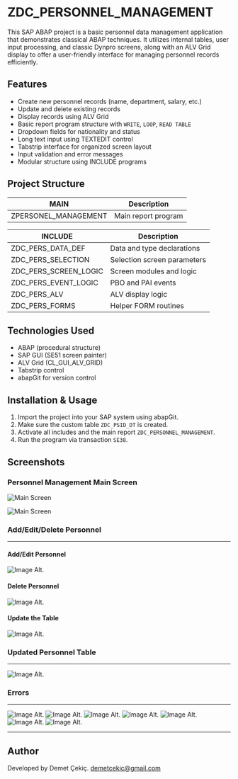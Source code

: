# ZDC_PERSONNEL_MANAGEMENT

This SAP ABAP project is a basic personnel data management application that demonstrates classical ABAP techniques. It utilizes internal tables, user input processing, and classic Dynpro screens, along with an ALV Grid display to offer a user-friendly interface for managing personnel records efficiently.

## Features

- Create new personnel records (name, department, salary, etc.)
- Update and delete existing records
- Display records using ALV Grid
- Basic report program structure with `WRITE`, `LOOP`, `READ TABLE`
- Dropdown fields for nationality and status
- Long text input using TEXTEDIT control
- Tabstrip interface for organized screen layout
- Input validation and error messages
- Modular structure using INCLUDE programs

## Project Structure

| MAIN                     | Description                            |
|--------------------------|----------------------------------------|
| ZPERSONEL_MANAGEMENT     | Main report program                    |

| INCLUDE                  | Description                            |
|--------------------------|----------------------------------------|
| ZDC_PERS_DATA_DEF        | Data and type declarations             |
| ZDC_PERS_SELECTION       | Selection screen parameters            |
| ZDC_PERS_SCREEN_LOGIC    | Screen modules and logic               |
| ZDC_PERS_EVENT_LOGIC     | PBO and PAI events                     |
| ZDC_PERS_ALV             | ALV display logic                      |
| ZDC_PERS_FORMS           | Helper FORM routines                   |

## Technologies Used

- ABAP (procedural structure)
- SAP GUI (SE51 screen painter)
- ALV Grid (CL_GUI_ALV_GRID)
- Tabstrip control
- abapGit for version control

## Installation & Usage

1. Import the project into your SAP system using abapGit.
2. Make sure the custom table `ZDC_PSID_DT` is created.
3. Activate all includes and the main report `ZDC_PERSONNEL_MANAGEMENT`.
4. Run the program via transaction `SE38`.


## Screenshots

### Personnel Management Main Screen

![Main Screen](https://github.com/DemetCekic/ABAP-Personnel_Management01/blob/main/IM01_Main_Scrn.jpg?raw=true)

![Main Screen](https://github.com/DemetCekic/ABAP-Personnel_Management01/blob/main/IM02_Main_Screen_SE51.jpg?raw=true)
 

### Add/Edit/Delete Personnel
---
#### Add/Edit Personnel
![Image Alt](https://github.com/DemetCekic/ABAP-Personnel_Management01/blob/main/IM03_Add_Personnel.jpg?raw=true).


#### Delete Personnel
![Image Alt](https://github.com/DemetCekic/ABAP-Personnel_Management01/blob/main/IM04_Del_Personnel.jpg?raw=true).


#### Update the Table 
![Image Alt](https://github.com/DemetCekic/ABAP-Personnel_Management01/blob/main/IM05_Updated_Pers_Table.jpg?raw=true).


### Updated Personnel Table
---
![Image Alt](https://github.com/DemetCekic/ABAP-Personnel_Management01/blob/main/IM06_Persnnel_Table.jpg?raw=true).

### Errors
---
![Image Alt](https://github.com/DemetCekic/ABAP-Personnel_Management01/blob/main/IM07_Error_01.jpg?raw=true).
![Image Alt](https://github.com/DemetCekic/ABAP-Personnel_Management01/blob/main/IM08_Error_02.jpg?raw=true).
![Image Alt](https://github.com/DemetCekic/ABAP-Personnel_Management01/blob/main/IM09_Error_03.jpg?raw=true).
![Image Alt](https://github.com/DemetCekic/ABAP-Personnel_Management01/blob/main/IM09_Error_03.jpg?raw=true).
![Image Alt](https://github.com/DemetCekic/ABAP-Personnel_Management01/blob/main/IM09_Error_04.jpg?raw=true).
![Image Alt](https://github.com/DemetCekic/ABAP-Personnel_Management01/blob/main/IM09_Error_05.jpg?raw=true).
![Image Alt](https://github.com/DemetCekic/ABAP-Personnel_Management01/blob/main/IM09_Error_06.jpg?raw=true).


---
## Author

Developed by Demet Çekiç.
demetcekic@gmail.com 
